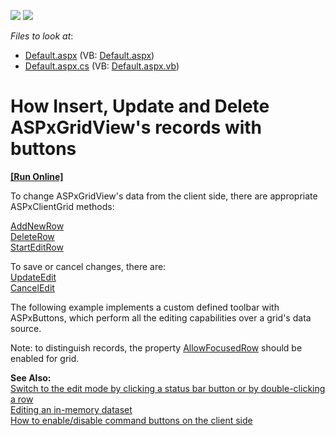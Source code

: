 <!-- default badges list -->
[![](https://img.shields.io/badge/Open_in_DevExpress_Support_Center-FF7200?style=flat-square&logo=DevExpress&logoColor=white)](https://supportcenter.devexpress.com/ticket/details/E1522)
[![](https://img.shields.io/badge/📖_How_to_use_DevExpress_Examples-e9f6fc?style=flat-square)](https://docs.devexpress.com/GeneralInformation/403183)
<!-- default badges end -->
<!-- default file list -->
*Files to look at*:

* [Default.aspx](./CS/WebSite/Default.aspx) (VB: [Default.aspx](./VB/WebSite/Default.aspx))
* [Default.aspx.cs](./CS/WebSite/Default.aspx.cs) (VB: [Default.aspx.vb](./VB/WebSite/Default.aspx.vb))
<!-- default file list end -->
# How Insert, Update and Delete ASPxGridView's records with buttons
<!-- run online -->
**[[Run Online]](https://codecentral.devexpress.com/e1522/)**
<!-- run online end -->


<p>To change ASPxGridView's data from the client side, there are appropriate ASPxClientGrid methods:</p><p><a href="http://documentation.devexpress.com/#AspNet/DevExpressWebASPxGridViewScriptsASPxClientGridView_AddNewRowtopic">AddNewRow</a><br />
<a href="http://documentation.devexpress.com/#AspNet/DevExpressWebASPxGridViewScriptsASPxClientGridView_DeleteRowtopic">DeleteRow</a><br />
<a href="http://documentation.devexpress.com/#AspNet/DevExpressWebASPxGridViewScriptsASPxClientGridView_StartEditRowtopic">StartEditRow</a></p><p>To save or cancel changes, there are:<br />
<a href="http://documentation.devexpress.com/#AspNet/DevExpressWebASPxGridViewScriptsASPxClientGridView_UpdateEdittopic">UpdateEdit</a><br />
<a href="http://documentation.devexpress.com/#AspNet/DevExpressWebASPxGridViewScriptsASPxClientGridView_CancelEdittopic">CancelEdit</a></p><p>The following example implements a custom defined toolbar with ASPxButtons, which perform all the editing capabilities over a grid's data source.</p><p>Note: to distinguish records, the property <a href="http://documentation.devexpress.com/#AspNet/DevExpressWebASPxGridViewASPxGridViewBehaviorSettings_AllowFocusedRowtopic">AllowFocusedRow</a> should be enabled for grid.</p><p><strong>See Also:</strong><br />
<a href="https://www.devexpress.com/Support/Center/p/E7">Switch to the edit mode by clicking a status bar button or by double-clicking a row</a><br />
<a href="https://www.devexpress.com/Support/Center/p/E257">Editing an in-memory dataset</a><br />
<a href="https://www.devexpress.com/Support/Center/p/E2345">How to enable/disable command buttons on the client side</a></p>

<br/>


